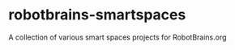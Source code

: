 robotbrains-smartspaces
=============================

A collection of various smart spaces projects for RobotBrains.org
